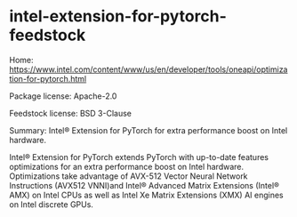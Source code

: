# intel-extension-for-pytorch-feedstock

Home: https://www.intel.com/content/www/us/en/developer/tools/oneapi/optimization-for-pytorch.html

Package license: Apache-2.0

Feedstock license: BSD 3-Clause

Summary: Intel® Extension for PyTorch for extra performance boost on Intel hardware.

Intel® Extension for PyTorch extends PyTorch with up-to-date features optimizations
for an extra performance boost on Intel hardware. Optimizations take advantage of
AVX-512 Vector Neural Network Instructions (AVX512 VNNI)and Intel® Advanced Matrix Extensions
(Intel® AMX) on Intel CPUs as well as Intel Xe Matrix Extensions (XMX) AI engines on
Intel discrete GPUs.